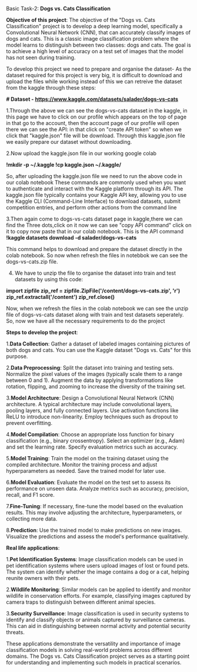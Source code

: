 Basic Task-2:  **Dogs vs. Cats Classification**

 **Objective of this project**:
 The objective of the "Dogs vs. Cats Classification" project is to develop a deep learning model, specifically a Convolutional Neural Network (CNN), that can accurately classify images of dogs and cats. This is a classic image classification problem where the model learns to distinguish between two classes: dogs and cats. The goal is to achieve a high level of accuracy on a test set of images that the model has not seen during training.

To develop this project we need to prepare and organise the dataset-
As the dataset required for this project is very big, it is difficult to download and upload the files while working instead of this we can retreive the dataset from the kaggle through these steps:

**# Dataset - https://www.kaggle.com/datasets/salader/dogs-vs-cats**

1.Through the above we can see the dogs-vs-cats dataset in the kaggle, in this page we have to click on our profile which appears on the top of page in that go to the account, then the account page of our profile will open there we can see the API: in that click on "create API token" so when we click that "kaggle.json" file will be download. Through this kaggle.json file we easily prepare our dataset without downloading.

2.Now upload the kaggle.json file in our working google colab 

**!mkdir -p ~/.kaggle
!cp kaggle.json ~/.kaggle/**

So, after uploading the kaggle.json file we need to run the above code in our colab notebook
These commands are commonly used when you want to authenticate and interact with the Kaggle platform through its API. The kaggle.json file typically contains your Kaggle API key, allowing you to use the Kaggle CLI (Command-Line Interface) to download datasets, submit competition entries, and perform other actions from the command line

3.Then again come to dogs-vs-cats dataset page in kaggle,there we can find the Three dots,click on it now we can see "copy API command" click on it to copy now paste that in our colab notebook.
This is the API command     **!kaggle datasets download -d salader/dogs-vs-cats**

This command helps to download and prepare the dataset directly in the colab notebook. So now when refresh the files in notebbok we can see the dogs-vs-cats.zip file.

4. We have to unzip the file to organise the dataset into train and test datasets by using this code:

**import zipfile
zip_ref = zipfile.ZipFile('/content/dogs-vs-cats.zip', 'r')
zip_ref.extractall('/content')
zip_ref.close()**

Now, when we refresh the files in the colab notebook we can see the unzip file of dogs-vs-cats dataset along with train and test datasets seperately.
So, now we have all the necessary requirements to do the project

  **Steps to develop the project**:

1.**Data Collection**:
Gather a dataset of labeled images containing pictures of both dogs and cats. You can use the Kaggle dataset "Dogs vs. Cats" for this purpose.

2.**Data Preprocessing**:
Split the dataset into training and testing sets.
Normalize the pixel values of the images (typically scale them to a range between 0 and 1).
Augment the data by applying transformations like rotation, flipping, and zooming to increase the diversity of the training set.

3.**Model Architecture**:
Design a Convolutional Neural Network (CNN) architecture. A typical architecture may include convolutional layers, pooling layers, and fully connected layers.
Use activation functions like ReLU to introduce non-linearity.
Employ techniques such as dropout to prevent overfitting.

4.**Model Compilation**:
Choose an appropriate loss function for binary classification (e.g., binary crossentropy).
Select an optimizer (e.g., Adam) and set the learning rate.
Specify evaluation metrics such as accuracy.

5.**Model Training**:
Train the model on the training dataset using the compiled architecture.
Monitor the training process and adjust hyperparameters as needed.
Save the trained model for later use.

6.**Model Evaluation**:
Evaluate the model on the test set to assess its performance on unseen data.
Analyze metrics such as accuracy, precision, recall, and F1 score.

7.**Fine-Tuning**:
If necessary, fine-tune the model based on the evaluation results. This may involve adjusting the architecture, hyperparameters, or collecting more data.

8.**Prediction**:
Use the trained model to make predictions on new images.
Visualize the predictions and assess the model's performance qualitatively.

  **Real life applications**:

1.**Pet Identification Systems**:
Image classification models can be used in pet identification systems where users upload images of lost or found pets. The system can identify whether the image contains a dog or a cat, helping reunite owners with their pets.

2.**Wildlife Monitoring**:
Similar models can be applied to identify and monitor wildlife in conservation efforts. For example, classifying images captured by camera traps to distinguish between different animal species.

3.**Security Surveillance**:
Image classification is used in security systems to identify and classify objects or animals captured by surveillance cameras. This can aid in distinguishing between normal activity and potential security threats.

These applications demonstrate the versatility and importance of image classification models in solving real-world problems across different domains. The Dogs vs. Cats Classification project serves as a starting point for understanding and implementing such models in practical scenarios.
